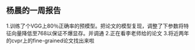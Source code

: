 杨晨的一周报告
--------
1.训练了个VGG上80％正确率的预模型。把论文的模型复现，调整了下参数将特征向量降低至768以保证不爆显存。并调通
2.正在看李老师给的论文
3.将近两年的cvpr上的fine-grained论文找出来啦
